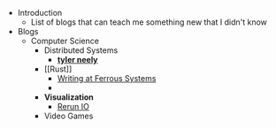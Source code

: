 - Introduction
	- List of blogs that can teach me something new that I didn't know
- Blogs
	- Computer Science
		- Distributed Systems
			- [**tyler neely**](https://tylerneely.com/)
		- [[Rust]]
			- [Writing at Ferrous Systems](https://ferrous-systems.com/blog/)
			-
		- **Visualization**
			- [Rerun IO](https://www.rerun.io/blog)
		- Video Games